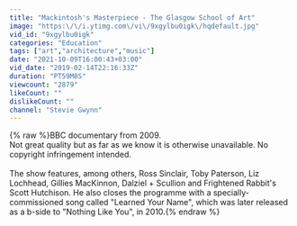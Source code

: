```yaml
---
title: "Mackintosh's Masterpiece - The Glasgow School of Art"
image: "https:\/\/i.ytimg.com\/vi\/9xgylbu0igk\/hqdefault.jpg"
vid_id: "9xgylbu0igk"
categories: "Education"
tags: ["art","architecture","music"]
date: "2021-10-09T16:00:43+03:00"
vid_date: "2019-02-14T22:16:33Z"
duration: "PT59M8S"
viewcount: "2879"
likeCount: ""
dislikeCount: ""
channel: "Stevie Gwynn"
---
```

{% raw %}BBC documentary from 2009.<br />Not great quality but as far as we know it is otherwise unavailable. No copyright infringement intended.<br /><br />The show features, among others, Ross Sinclair, Toby Paterson, Liz Lochhead, Gillies MacKinnon, Dalziel + Scullion and Frightened Rabbit's Scott Hutchison. He also closes the programme with a specially-commissioned song called &quot;Learned Your Name&quot;, which was later released as a b-side to &quot;Nothing Like You&quot;, in 2010.{% endraw %}
